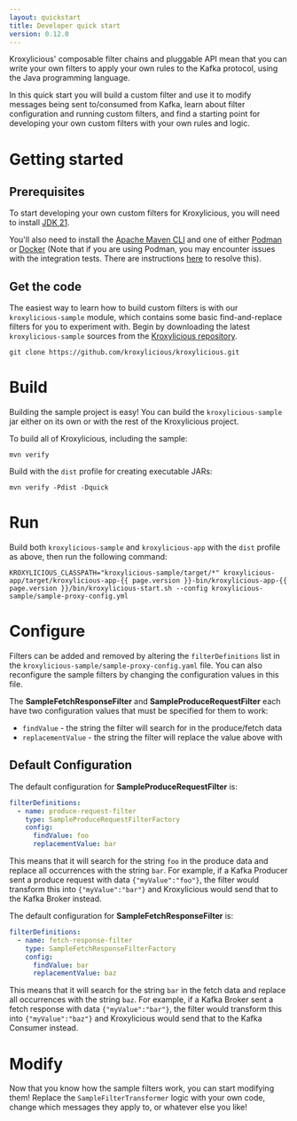 ```yaml
---
layout: quickstart
title: Developer quick start
version: 0.12.0
---
```


Kroxylicious' composable filter chains and pluggable API mean that you can write your own filters to apply your own rules to the Kafka protocol, using the Java programming language.

In this quick start you will build a custom filter and use it to modify messages being sent to/consumed from Kafka, learn about filter configuration and running custom filters, and find a starting point for developing your own custom filters with your own rules and logic.

# Getting started

## Prerequisites

To start developing your own custom filters for Kroxylicious, you will need to install [JDK 21](https://openjdk.org/projects/jdk/21/).

You'll also need to install the [Apache Maven CLI](https://maven.apache.org/index.html) and one of either [Podman](https://podman.io/docs/installation) or [Docker](https://docs.docker.com/install/) 
(Note that if you are using Podman, you may encounter issues with the integration tests. There are instructions [here](https://github.com/kroxylicious/kroxylicious/blob/main/DEV_GUIDE.md#running-integration-tests-on-podman) to resolve this).

## Get the code

The easiest way to learn how to build custom filters is with our `kroxylicious-sample` module, which contains some basic find-and-replace filters for you to experiment with.
Begin by downloading the latest `kroxylicious-sample` sources from the [Kroxylicious repository](https://github.com/kroxylicious/kroxylicious).

```shell
git clone https://github.com/kroxylicious/kroxylicious.git
```

# Build

Building the sample project is easy! You can build the `kroxylicious-sample` jar either on its own or with the rest of the Kroxylicious project.

To build all of Kroxylicious, including the sample:

```shell
mvn verify
```

Build with the `dist` profile for creating executable JARs:

```shell
mvn verify -Pdist -Dquick
```

# Run

Build both `kroxylicious-sample` and `kroxylicious-app` with the `dist` profile as above, then run the following command:

```shell
KROXYLICIOUS_CLASSPATH="kroxylicious-sample/target/*" kroxylicious-app/target/kroxylicious-app-{{ page.version }}-bin/kroxylicious-app-{{ page.version }}/bin/kroxylicious-start.sh --config kroxylicious-sample/sample-proxy-config.yml
```

# Configure

Filters can be added and removed by altering the `filterDefinitions` list in the `kroxylicious-sample/sample-proxy-config.yaml` file. 
You can also reconfigure the sample filters by changing the configuration values in this file.

The **SampleFetchResponseFilter** and **SampleProduceRequestFilter** each have two configuration values that must be specified for them to work:

- `findValue` - the string the filter will search for in the produce/fetch data
- `replacementValue` - the string the filter will replace the value above with

## Default Configuration

The default configuration for **SampleProduceRequestFilter** is:

```yaml
filterDefinitions:
  - name: produce-request-filter
    type: SampleProduceRequestFilterFactory
    config:
      findValue: foo
      replacementValue: bar
```

This means that it will search for the string `foo` in the produce data and replace all occurrences with the string `bar`. 
For example, if a Kafka Producer sent a produce request with data `{"myValue":"foo"}`, the filter would transform this into `{"myValue":"bar"}` and Kroxylicious would send that to the Kafka Broker instead.

The default configuration for **SampleFetchResponseFilter** is:

```yaml
filterDefinitions:
  - name: fetch-response-filter
    type: SampleFetchResponseFilterFactory
    config:
      findValue: bar
      replacementValue: baz
```

This means that it will search for the string `bar` in the fetch data and replace all occurrences with the string `baz`. 
For example, if a Kafka Broker sent a fetch response with data `{"myValue":"bar"}`, the filter would transform this into `{"myValue":"baz"}` and Kroxylicious would send that to the Kafka Consumer instead.

# Modify

Now that you know how the sample filters work, you can start modifying them! Replace the `SampleFilterTransformer` logic with your own code, change which messages they apply to, or whatever else you like!
